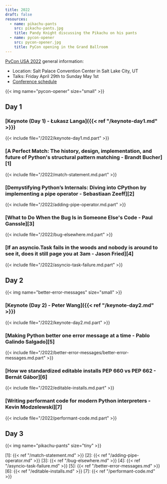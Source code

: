```yaml
---
title: 2022
draft: false
resources:
  - name: pikachu-pants
    src: pikachu-pants.jpg
    title: Pandy Knight discussing the Pikachu on his pants
  - name: pycon-opener
    src: pycon-opener.jpg
    title: PyCon opening in the Grand Ballroom
---
```


[PyCon USA 2022](https://us.pycon.org/2022/) general information:

- Location: Salt Palace Convention Center in Salt Lake City, UT
- Talks: Friday April 29th to Sunday May 1st
- [Conference schedule](https://us.pycon.org/2022/schedule/)

{{< img name="pycon-opener" size="small" >}}

## Day 1

### [Keynote (Day 1) - Łukasz Langa]({{< ref "/keynote-day1.md" >}})

{{< include file="/2022/keynote-day1.md.part" >}}

### [A Perfect Match: The history, design, implementation, and future of Python's structural pattern matching - Brandt Bucher][1]

{{< include file="/2022/match-statement.md.part" >}}

### [Demystifying Python’s Internals: Diving into CPython by implementing a pipe operator - Sebastiaan Zeeff][2]

{{< include file="/2022/adding-pipe-operator.md.part" >}}

### [What to Do When the Bug Is in Someone Else's Code - Paul Ganssle][3]

{{< include file="/2022/bug-elsewhere.md.part" >}}

### [If an asyncio.Task fails in the woods and nobody is around to see it, does it still page you at 3am - Jason Fried][4]

{{< include file="/2022/asyncio-task-failure.md.part" >}}

## Day 2

{{< img name="better-error-messages" size="small" >}}

### [Keynote (Day 2) - Peter Wang]({{< ref "/keynote-day2.md" >}})

{{< include file="/2022/keynote-day2.md.part" >}}

### [Making Python better one error message at a time - Pablo Galindo Salgado][5]

{{< include file="/2022/better-error-messages/better-error-messages.md.part" >}}

### [How we standardized editable installs PEP 660 vs PEP 662 - Bernát Gábor][6]

{{< include file="/2022/editable-installs.md.part" >}}

### [Writing performant code for modern Python interpreters - Kevin Modzelewski][7]

{{< include file="/2022/performant-code.md.part" >}}

## Day 3

{{< img name="pikachu-pants" size="tiny" >}}

[1]: {{< ref "/match-statement.md" >}}
[2]: {{< ref "/adding-pipe-operator.md" >}}
[3]: {{< ref "/bug-elsewhere.md" >}}
[4]: {{< ref "/asyncio-task-failure.md" >}}
[5]: {{< ref "/better-error-messages.md" >}}
[6]: {{< ref "/editable-installs.md" >}}
[7]: {{< ref "/performant-code.md" >}}
